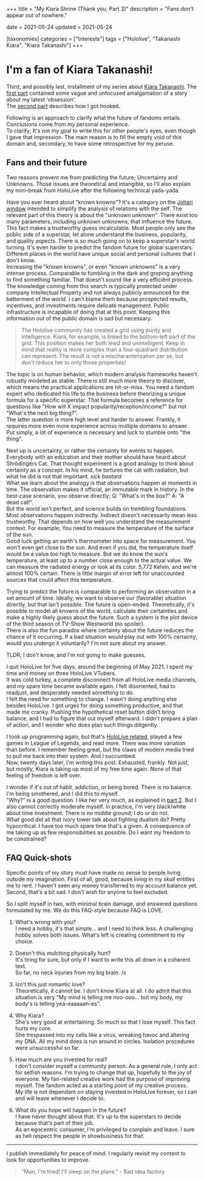 +++
title = "My Kiara Shrine (Thank you, Part 3)"
description = "Fans don't appear out of nowhere."

date = 2021-05-24
updated = 2021-05-24

[taxonomies]
categories = ["Interests"]
tags = ["Hololive", "Takanashi Kiara", "Kiara Takanashi"]
+++

# I'm a fan of Kiara Takanashi!

Third, and possibly last, installment of my series about [Kiara Takanashi](https://virtualyoutuber.fandom.com/wiki/Takanashi_Kiara). The [first part](@/2021-05-12-Thank-you-Kiara.md) contained some vague and unfocused amalgamation of a story about my latest 'obsession'.  
The [second part](@/2021-05-14-Gushing-over-Kiara.md) describes how I got hooked. <!-- more -->

Following is an approach to clarify what the future of fandoms entails. Conclusions come from my personal experience.  
To clarify; It's not my goal to write this for other people's eyes, even though I gave that impression. The main reason is to fill the empty void of this domain and, secondary, to have some retrospective for my peruse.

## Fans and their future

Two reasons prevent me from predicting the future; Uncertainty and Unknowns. Those issues are theoretical and intangible, so I'll also explain my mini-break from HoloLive after the following technical yada-yada.

Have you ever heard about "known knowns"? It's a category on the [Johari window](https://en.wikipedia.org/wiki/Johari_window) intended to simplify the analysis of relations with the self. The relevant part of this theory is about the "unknown unknown". There exist too many parameters, including unknown unknowns, that influence the future. This fact makes a trustworthy guess incalculable. Most people only see the public side of a superstar, let alone understand the business, popularity, and quality aspects. There is so much going on to keep a superstar's world turning. It's even harder to predict the fandom future for global superstars. Different places in the world have unique social and personal cultures that I don't know.  
Increasing the "known knowns", or even "known unknowns" is a very intense process. Comparable to fumbling in the dark and groping anything to find something familiar. That doesn't sound like a very efficiënt process. The knowledge coming from this search is typically protected under company Intellectual Property and not always publicly announced for the betterment of the world. I can't blame them because prospected results, incentives, and investments require delicate management. Public infrastructure is incapable of doing that at this point. Keeping this information out of the public domain is sad but necessary.

> The Hololive community has created a grid using purity and intelligence. Kiara, for example, is linked to the bottom-left part of the grid. This position makes her both lewd and unintelligent. Keep in mind that reality is more complex than a four-quadrant distribution can represent. The result is not a mischaracterization per se, but don't reduce her to only those properties!

The topic is on human behavior, which modern analysis frameworks haven't robustly modeled as stable. There is still much more theory to discover, which means the practical applications are hit-or-miss. You need a fandom expert who dedicated his life to the business before theorizing a unique formula for a specific superstar. That formula becomes a reference for questions like "How will X impact popularity/reception/income?" but not "What's the next big thing?".  
The latter question is more high level and harder to answer. Frankly, it requires more even more experience across multiple domains to answer. Put simply, a lot of experience is necessary and luck to stumble onto "the thing".

Next up is uncertainty, or rather the certainty for events to happen. Everybody with an education and their mother should have heard about Shrödingers Cat. That thought experiment is a good analogy to think about certainty as a concept. In his mind, he tortures the cat with radiation, but what he did is not that important. *sick bastard*  
What we learn about the analogy is that observations happen at moments in time. The observation makes it official, an immutable mark in history. In the best-case scenario, you observe directly; Q: "What's in the box?" A: "A dead cat!".  
But the world isn't perfect, and science builds on trembling foundations. Most observations happen indirectly. Indirect doesn't necessarily mean less trustworthy. That depends on how well you understand the measurement context. For example; You need to measure the temperature of the surface of the sun.  
Good luck getting an earth's thermometer into space for measurement. You won't even get close to the sun. And even if you did, the temperature itself would be a value too high to measure. But we do know the sun's temperature, at least up to a number close enough to the actual value. We can measure the radiated energy or look at its color. 5,772 Kelvin, and we're almost 100% certain. There is little margin of error left for unaccounted sources that could affect this temperature.

Trying to predict the future is comparable to performing an observation in a set amount of time. Ideally, we want to observe our (favorable) situation directly, but that isn't possible. The future is open-ended. Theoretically, it's possible to model all knowns of the world, calculate their certainties and make a highly likely guess about the future. Such a system is the plot device of the third season of TV-Show Westworld (no spoiler).  
There is also the fun paradox where certainty about the future reduces the chance of it occurring. If a bad situation would play out with 100% certainty, would you undergo it voluntarily? I'm not sure about my answer.

TLDR; I don't know, and I'm not going to make guesses.

I quit HoloLive for five days, around the beginning of May 2021. I spent my time and money on three HoloLive VTubers.  
It was cold turkey, a complete disconnect from all HoloLive media channels, and my spare time became available again. I felt disoriented, had to readjust, and desperately needed something to do.  
I felt the need for something to change. I wasn't doing anything else besides HoloLive. I got urges for doing something productive, and that made me cranky. Pushing the hypothetical reset button didn't bring balance, and I had to figure that out myself afterward. I didn't prepare a plan of action, and I wonder who does plan such things diligently.

I took up programming again, but that's [HoloLive related](https://github.com/Bert-Proesmans/SC-Buddy), played a few games in League of Legends, and read more. There was more variation than before. I remember feeling great, but the claws of modern media tried to pull me back into their system. And I succumbed.  
Now, twenty days later, I'm writing this post. Exhausted, frankly. Not just, but mostly, Kiara is taking up most of my free time again. None of that feeling of freedom is left over.

I wonder if it's out of habit, addiction, or being bored. There is no balance. I'm being smothered, and I did this to myself.  
"Why?" is a good question. I like her very much, as explained in [part 2](@/2021-05-14-Gushing-over-Kiara.md). But I also cannot correctly moderate myself. In practice, I'm very black/white about time investment. There is no middle ground; I do or do not.  
What good did all that ivory tower talk about fighting dualism do? Pretty hypocritical. I have too much spare time that's a given. A consequence of me taking up as few responsibilities as possible. Do I want my freedom to be constrained?

## FAQ Quick-shots

Specific points of my story must have made no sense to people living outside my imagination. First of all, good, because living in my skull entitles me to rent. I haven't seen any money transferred to my account balance yet.  
Second, that's a bit sad. I don't wish for anyone to feel excluded.

So I split myself in two, with minimal brain damage, and answered questions formulated by me. We do this FAQ-style because FAQ is LOVE.

1. What's wrong with you?  
I need a hobby, it's that simple... and I need to think less. A challenging hobby solves both issues. What's left is creating commitment to my choice.

1. Doesn't this mulching physically hurt?  
It's tiring for sure, but only if I want to write this all down in a coherent text.  
So far, no neck injuries from my big brain. /s

1. Isn't this just romantic love?  
Theoretically, it cannot be. I don't know Kiara at all. I do admit that this situation is very "My mind is telling me noo-ooo... but my body, my body's is telling yea-eaaaaah-es". 

1. Why Kiara?  
She's very good at entertaining. So much so that I lose myself. This fact hurts my core.  
She trespassed into my cells like a virus, wreaking havoc and altering my DNA. All my mind does is run around in circles. Isolation procedures were unsuccessful so far.

1. How much are you invested for real?  
I don't consider myself a community person. As a general rule, I only act for selfish reasons. I'm trying to change that up, hopefully to the joy of everyone. My fan-related creative work had the purpose of improving myself. The fandom acted as a starting point of my creative process.  
My life is not dependant on staying invested in HoloLive forever, so I can and will leave whenever I decide to.

1. What do you hope will happen in the future?  
I have never thought about that. It's up to the superstars to decide because that's part of their job.  
As an egocentric consumer, I'm privileged to complain and leave. I sure as hell respect the people in showbusiness for that.

---
I publish immediately for peace of mind. I regularly revisit my content to look for opportunities to improve.

> "Man, I'm tired! I'll sleep on the plane." - Bad idea factory